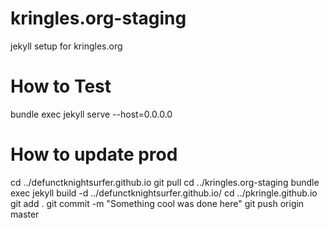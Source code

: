 # kringles.org-staging
jekyll setup for kringles.org

# How to Test
bundle exec jekyll serve --host=0.0.0.0

# How to update prod
cd ../defunctknightsurfer.github.io
git pull
cd ../kringles.org-staging
bundle exec jekyll build -d ../defunctknightsurfer.github.io/
cd ../pkringle.github.io
git add .
git commit -m "Something cool was done here"
git push origin master
